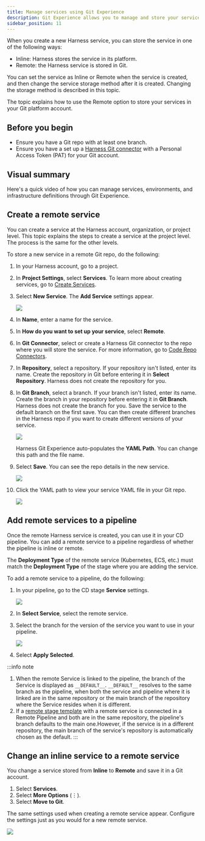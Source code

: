 ```yaml
---
title: Manage services using Git Experience 
description: Git Experience allows you to manage and store your services in Git
sidebar_position: 11
---
```


When you create a new Harness service, you can store the service in one of the following ways:

* Inline: Harness stores the service in its platform.
* Remote: the Harness service is stored in Git.

You can set the service as Inline or Remote when the service is created, and then change the service storage method after it is created. Changing the storage method is described in this topic.

The topic explains how to use the Remote option to store your services in your Git platform account.

## Before you begin

* Ensure you have a Git repo with at least one branch.​
* Ensure you have a set up a [Harness Git connector](/docs/platform/connectors/code-repositories/connect-to-code-repo) with a Personal Access Token (PAT) for your Git account.​

## Visual summary

Here's a quick video of how you can manage services, environments, and infrastructure definitions through Git Experience.

<!-- Video:
https://www.youtube.com/watch?v=ZvtyLxmtHTo-->
<DocVideo src="https://www.youtube.com/watch?v=ZvtyLxmtHTo" />

## Create a remote service

You can create a service at the Harness account, organization, or project level. This topic explains the steps to create a service at the project level. The process is the same for the other levels.

To store a new service in a remote Git repo, do the following:

1. In your Harness account, go to a project.
2. In **Project Settings**, select **Services**. To learn more about creating services, go to [Create Services](docs/continuous-delivery/x-platform-cd-features/services/create-services.md).
3. Select **New Service**. The **Add Service** settings appear.
    
    ![](./static/Gitex-service.png)
   
5. In **Name**, enter a name for the service.
6. In **How do you want to set up your service**, select **Remote**.
7. In **Git Connector**, select or create a Harness Git connector to the repo where you will store the service.​ For more information, go to [Code Repo Connectors](/docs/category/code-repo-connectors).
8. In **Repository**, select a repository. If your repository isn't listed, enter its name. Create the repository in Git before entering it in **Select Repository**. Harness does not create the repository for you.
9. In **Git Branch**, select a branch. If your branch isn't listed, enter its name. Create the branch in your repository before entering it in **Git Branch**. Harness does not create the branch for you. Save the service to the default branch on the first save. You can then create different branches in the Harness repo if you want to create different versions of your service.
    
    ![](./static/branch-switching.png)
    
    Harness Git Experience auto-populates the **YAML Path**. You can change this path and the file name.
   
11. Select **Save**. You can see the repo details in the new service.

    ![](./static/save-service-config.png)
    
13. Click the YAML path to view your service YAML file in your Git repo.

    ![](./static/service-remote-git.png)

## Add remote services to a pipeline

Once the remote Harness service is created, you can use it in your CD pipeline. You can add a remote service to a pipeline regardless of whether the pipeline is inline or remote.

The **Deployment Type** of the remote service (Kubernetes, ECS, etc.) must match the **Deployment Type** of the stage where you are adding the service.
 
To add a remote service to a pipeline, do the following:

1. In your pipeline, go to the CD stage **Service** settings.

    ![](./static/stage-service-settings.png)
   
3. In **Select Service**, select the remote service.
4. Select the branch for the version of the service you want to use in your pipeline.

    ![](./static/branches-adding-services.png)
   
6. Select **Apply Selected**.

:::info note
1. When the remote Service is linked to the pipeline, the branch of the Service is displayed as `__DEFAULT__`.
`__DEFAULT__` resolves to the same branch as the pipeline, when both the service and pipeline where it is linked are in the same repository or the main branch of the repository where the Service resides when it is different.
2. If a [remote stage template](/docs/platform/templates/create-a-remote-stage-template.md) with a remote service is connected in a Remote Pipeline and both are in the same repository, the pipeline's branch defaults to the main one.However, if the service is in a different repository, the main branch of the service's repository is automatically chosen as the default.
:::

## Change an inline service to a remote service

You change a service stored from **Inline** to **Remote** and save it in a Git account. 

1. Select **Services**.
2. Select **More Options** (&vellip;). 
3. Select **Move to Git**.

The same settings used when creating a remote service appear. Configure the settings just as you would for a new remote service.

![](./static/inline-to-remote.png) 
